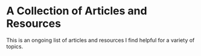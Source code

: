# A Collection of Articles and Resources

This is an ongoing list of articles and resources I find helpful for a variety of topics.
